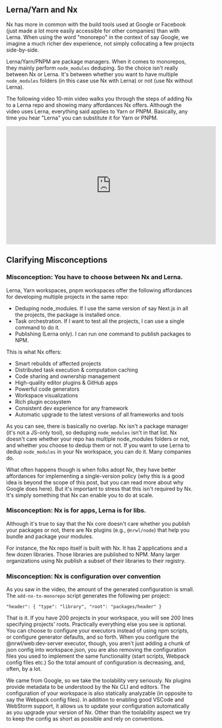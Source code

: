 ## Lerna/Yarn and Nx

Nx has more in common with the build tools used at Google or Facebook (just made a lot more easily accessible for other companies) than with Lerna. When using the word "monorepo" in the context of say Google, we imagine a much richer dev experience, not simply collocating a few projects side-by-side.

Lerna/Yarn/PNPM are package managers. When it comes to monorepos, they mainly perform `node_modules` deduping. So the choice isn't really between Nx or Lerna. It's between whether you want to have multiple `node_modules` folders (in this case use Nx with Lerna) or not (use Nx without Lerna).

The following video 10-min video walks you through the steps of adding Nx to a Lerna repo and showing many affordances Nx offers. Although the video uses Lerna, everything said applies to Yarn or PNPM. Basically, any time you hear "Lerna" you can substitute it for Yarn or PNPM.

<iframe width="560" height="315" src="https://www.youtube.com/embed/BO1rwynFBLM" title="YouTube video player" frameborder="0" allow="accelerometer; autoplay; clipboard-write; encrypted-media; gyroscope; picture-in-picture" allowfullscreen></iframe>

## Clarifying Misconceptions

### Misconception: You have to choose between Nx and Lerna.

Lerna, Yarn workspaces, pnpm workspaces offer the following affordances for developing multiple projects in the same repo:

- Deduping node_modules. If I use the same version of say Next.js in all the projects, the package is installed once.
- Task orchestration. If I want to test all the projects, I can use a single command to do it.
- Publishing (Lerna only). I can run one command to publish packages to NPM.

This is what Nx offers:

- Smart rebuilds of affected projects
- Distributed task execution & computation caching
- Code sharing and ownership management
- High-quality editor plugins & GitHub apps
- Powerful code generators
- Workspace visualizations
- Rich plugin ecosystem
- Consistent dev experience for any framework
- Automatic upgrade to the latest versions of all frameworks and tools

As you can see, there is basically no overlap. Nx isn't a package manager (it's not a JS-only tool), so deduping `node_modules` isn't in that list. Nx doesn't care whether your repo has multiple node_modules folders or not, and whether you choose to dedup them or not. If you want to use Lerna to dedup `node_modules` in your Nx workspace, you can do it. Many companies do.

What often happens though is when folks adopt Nx, they have better affordances for implementing a single-version policy (why this is a good idea is beyond the scope of this post, but you can read more about why Google does here). But it's important to stress that this isn't required by Nx. It's simply something that Nx can enable you to do at scale.

### Misconception: Nx is for apps, Lerna is for libs.

Although it's true to say that the Nx core doesn't care whether you publish your packages or not, there are Nx plugins (e.g., `@nrwl/node`) that help you bundle and package your modules.

For instance, the Nx repo itself is built with Nx. It has 2 applications and a few dozen libraries. Those libraries are published to NPM. Many larger organizations using Nx publish a subset of their libraries to their registry.

### Misconception: Nx is configuration over convention

As you saw in the video, the amount of the generated configuration is small. The `add-nx-to-monorepo` script generates the following per project:

```
"header": { "type": "library", "root": "packages/header" }
```

That is it. If you have 200 projects in your workspace, you will see 200 lines specifying projects' roots. Practically everything else you see is optional. You can choose to configure your executors instead of using npm scripts, or configure generator defaults, and so forth. When you configure the @nrwl/web:dev-server executor, though, you aren't just adding a chunk of json config into workspace.json, you are also removing the configuration files you used to implement the same functionality (start scripts, Webpack config files etc.) So the total amount of configuration is decreasing, and, often, by a lot.

We came from Google, so we take the toolability very seriously. Nx plugins provide metadata to be understood by the Nx CLI and editors. The configuration of your workspace is also statically analyzable (in opposite to say the Webpack config files). In addition to enabling good VSCode and WebStorm support, it allows us to update your configuration automatically as you upgrade your version of Nx. Other than the toolability aspect we try to keep the config as short as possible and rely on conventions.
